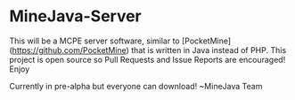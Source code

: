 MineJava-Server
=================

This will be a MCPE server software, similar to [PocketMine] (https://github.com/PocketMine) that is written in Java instead of PHP. This project is open source so Pull Requests and Issue Reports are encouraged! Enjoy

Currently in pre-alpha but everyone can download!
~MineJava Team
